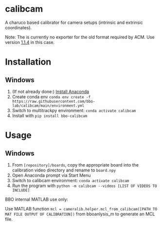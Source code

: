 # calibcam
A charuco based calibrator for camera setups (intrinsic and extrinsic coordinates).

Note: The is currently no exporter for the old format required by ACM. Use version [1.1.4](https://github.com/bbo-lab/calibcam/releases/tag/v1.1.4) in this case.

# Installation

## Windows

1. (If not already done:) [Install Anaconda](https://docs.anaconda.com/anaconda/install/windows/)
2. Create conda env `conda env create -f https://raw.githubusercontent.com/bbo-lab/calibcam/main/environment.yml`
3. Switch to multitrackpy environment: `conda activate calibcam`
4. Install with `pip install bbo-calibcam`


# Usage

## Windows

1. From `[repository]/boards`, copy the appropriate board into the calibration video directory and rename to `board.npy`
2. Open Anaconda prompt via Start Menu
3. Switch to calibcam environment: `conda activate calibcam`
4. Run the program with `python -m calibcam --videos [LIST OF VIDEOS TO INCLUDE]`

BBO internal MATLAB use only:

Use MATLAB function `mcl = cameralib.helper.mcl_from_calibcam([PATH TO MAT FILE OUTPUT OF CALIBRATION])` from bboanlysis_m to generate an MCL file.